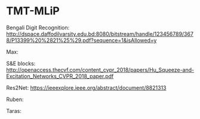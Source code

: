 # TMT-MLiP

Bengali Digit Recognition: http://dspace.daffodilvarsity.edu.bd:8080/bitstream/handle/123456789/3678/P13399%20%2821%25%29.pdf?sequence=1&isAllowed=y

Max:

  S&E blocks: http://openaccess.thecvf.com/content_cvpr_2018/papers/Hu_Squeeze-and-Excitation_Networks_CVPR_2018_paper.pdf

  Res2Net: https://ieeexplore.ieee.org/abstract/document/8821313

Ruben:
  
Taras:
